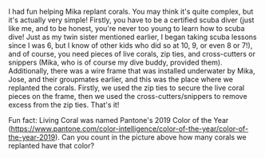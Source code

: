 I had fun helping Mika replant corals. You may think it's quite complex, but it's actually very simple! Firstly, you have to be a certified scuba diver (just like me, and to be honest, you're never too young to learn how to scuba dive! Just as my twin sister mentioned earlier, I began taking scuba lessons since I was 6, but I know of other kids who did so at 10, 9, or even 8 or 7!), and of course, you need pieces of live corals, zip ties, and cross-cutters or snippers (Mika, who is of course my dive buddy, provided them). Additionally, there was a wire frame that was installed underwater by Mika, Jose, and their groupmates earlier, and this was the place where we replanted the corals. Firstly, we used the zip ties to secure the live coral pieces on the frame, then we used the cross-cutters/snippers to remove excess from the zip ties. That's it!

Fun fact: Living Coral was named Pantone's 2019 Color of the Year (https://www.pantone.com/color-intelligence/color-of-the-year/color-of-the-year-2019). Can you count in the picture above how many corals we replanted have that color?
